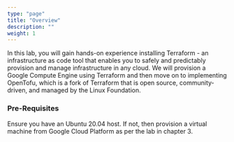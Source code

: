 ```yaml
---
type: "page"
title: "Overview"
description: ""
weight: 1
---
```


In this lab, you will gain hands-on experience installing Terraform - an infrastructure as code tool that enables
you to safely and predictably provision and manage infrastructure in any cloud. We will provision a Google
Compute Engine using Terraform and then move on to implementing OpenTofu, which is a fork of Terraform
that is open source, community-driven, and managed by the Linux Foundation.

### Pre-Requisites
Ensure you have an Ubuntu 20.04 host. If not, then provision a virtual machine from Google Cloud Platform as
per the lab in chapter 3.